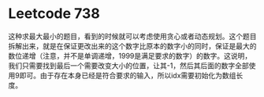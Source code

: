 # Leetcode 738

这种求最大最小的题目，看到的时候就可以考虑使用贪心或者动态规划。这个题目拆解出来，就是在保证更改出来的这个数字比原本的数字小的同时，保证是最大的数位递增（注意，并不是单调递增，1999是满足要求的数字）的数字。这说明，我们只需要找到最后一个需要改变大小的位置，让其-1，然后其后面的数字全部使用9即可。由于存在本身已经是符合要求的输入，所以idx需要初始化为数组长度。